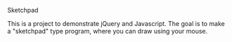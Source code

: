 Sketchpad

This is a project to demonstrate jQuery and Javascript. The goal is to make a "sketchpad" type program, where you can draw using your mouse.